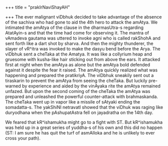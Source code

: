 +++
title = "prakIrNaviShayAH"

+++
The ever malignant viDbhuk decided to take advantage of the absence of
the sachiva who had gone to aid the 4th hero to attack the amAtya. We
intimated the amAtya of the clause in the dharmasUtra-s regarding
AtatAyin-s and that the time had come for observing it. The mantra of
vAmadeva gautama was uttered to invoke agni who is called rakShohA and
sent forth like a dart shot by sharva. And then the mighty thunderer,
the slayer of vR^itra was invoked to make the dasyu bend before the
Arya. The viDbhuk sent a cheTaka at the Amatya. It was like a collyrium
heap and gruesome with kusha-like hair sticking out from above the ears.
It attacked first at night when the amAtya as alone but the amAtya bold
defended against it despite the fear it raised. The amAtya quickly
realized what was happening and prepared the pratikriyA. The viDbhuk
sneakily sent out a tiraskarin to prevent the amAtya from seeing the
cheTaka. But luckily pre-warned by experience and aided by the vinAyaka
rite the amAtya remained unfazed. But upon the second coming of the
cheTaka the amAtya was prepared and unleashed the powerful
counter-attack with brahmaskanda. The cheTaka went up in vapor like a
missile of sAtyaki ending the somadatta-s. The yakShiNI netravatI showed
that the viDhuk was raging like duryodhana when the pAshupatAstra fell
on jayadratha on the 14th day.

We feared that kR^ishamukha might go to a fight with ST. But
kR^ishamukha was held up in a great series of yuddha-s of his own and
this did no happen (ST: I am sure he has quit the turf of asmAlloka and
he is unlikely to ever cross your path).
